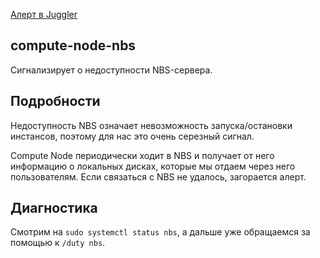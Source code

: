 [Алерт в Juggler](https://juggler.yandex-team.ru/aggregate_checks/?query=service%3Dcompute-node-nbs)

## compute-node-nbs

Сигнализирует о недоступности NBS-сервера.

## Подробности

Недоступность NBS означает невозможность запуска/остановки инстансов, поэтому для нас это очень серезный сигнал.

Compute Node периодически ходит в NBS и получает от него информацию о локальных дисках, которые мы отдаем через него пользователям. Если связаться с NBS не удалось, загорается алерт.

## Диагностика

Смотрим на `sudo systemctl status nbs`, а дальше уже обращаемся за помощью к `/duty nbs`.
